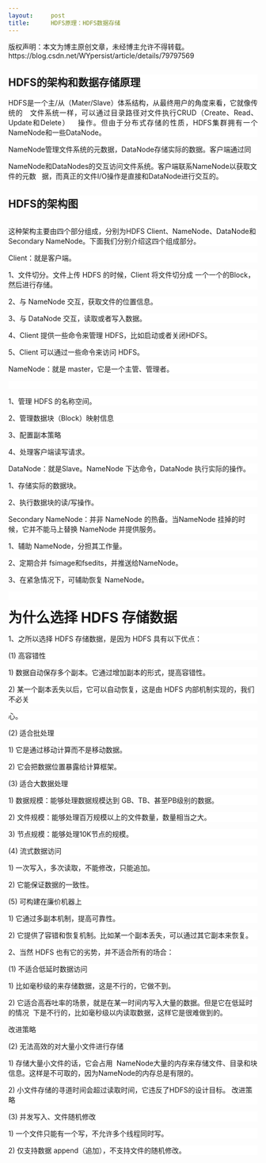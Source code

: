 ```yaml
---
layout:     post
title:      HDFS原理：HDFS数据存储
---
```

<div id="article_content" class="article_content clearfix csdn-tracking-statistics" data-pid="blog" data-mod="popu_307" data-dsm="post">
								<div class="article-copyright">
					版权声明：本文为博主原创文章，未经博主允许不得转载。					https://blog.csdn.net/WYpersist/article/details/79797569				</div>
								            <link rel="stylesheet" href="https://csdnimg.cn/release/phoenix/template/css/ck_htmledit_views-f76675cdea.css">
						<div class="htmledit_views" id="content_views">
                <h2 style="background-color:rgb(255,255,255);">HDFS的架构和数据存储原理</h2><p align="justify" style="background-color:rgb(255,255,255);">HDFS是一个主/从（Mater/Slave）<span style="font-family:'微软雅黑';">体系结构，从最终用户的角度来看，它就像传统的</span>   <span style="font-family:'微软雅黑';">文件系统一样，可以通过目录路径对文件执行</span>CRUD（Create、Read、Update和Delete）   <span style="font-family:'微软雅黑';">操作。但由于分布式存储的性质，</span>HDFS集群拥有一个NameNode和一些DataNode。</p><p style="background-color:rgb(255,255,255);">NameNode管理文件系统的元数据，DataNode存储实际的数据。客户端通过同</p><p style="background-color:rgb(255,255,255);">NameNode和DataNodes的交互访问文件系统。客户端联系NameNode<span style="font-family:'微软雅黑';">以获取文件的元数</span>   <span style="font-family:'微软雅黑';">据，而真正的文件</span>I/O操作是直接和DataNode进行交互的。</p><h2 style="background-color:rgb(255,255,255);">HDFS的架构图</h2><p style="background-color:rgb(255,255,255);"><img src="https://img-blog.csdn.net/20180330143028851" alt="" style="border:none;"><br></p><p style="background-color:rgb(255,255,255);"><span style="font-family:'微软雅黑';">这种架构主要由四个部分组成，分别为</span>HDFS Client、NameNode、DataNode和Secondary NameNode。下面我们分别介绍这四个组成部分。</p><p style="background-color:rgb(255,255,255);">Client：就是客户端。</p><p style="background-color:rgb(255,255,255);">1<span style="font-family:'微软雅黑';">、文件切分。文件上传</span> HDFS <span style="font-family:'微软雅黑';">的时候</span><span style="font-family:'微软雅黑';">，</span>Client <span style="font-family:'微软雅黑';">将文件切分成</span> <span style="font-family:'微软雅黑';">一个一个的</span>Block，然后进行存储。</p><p style="background-color:rgb(255,255,255);">2、与 NameNode 交互，获取文件的位置信息。</p><p style="background-color:rgb(255,255,255);">3、与 DataNode 交互，读取或者写入数据。</p><p style="background-color:rgb(255,255,255);">4、Client 提供一些命令来管理 HDFS，比如启动或者关闭HDFS。</p><p style="background-color:rgb(255,255,255);">5、Client 可以通过一些命令来访问 HDFS。</p><p style="background-color:rgb(255,255,255);">NameNode：就是 master，它是一个主管、管理者。</p><p style="background-color:rgb(255,255,255);"> </p><p style="background-color:rgb(255,255,255);">1、管理 HDFS 的名称空间。</p><p style="background-color:rgb(255,255,255);">2、管理数据块（Block）映射信息</p><p style="background-color:rgb(255,255,255);">3、配置副本策略</p><p style="background-color:rgb(255,255,255);">4、处理客户端读写请求。</p><p style="background-color:rgb(255,255,255);">DataNode：就是Slave。NameNode 下达命令，DataNode 执行实际的操作。</p><p style="background-color:rgb(255,255,255);">1、存储实际的数据块。</p><p style="background-color:rgb(255,255,255);">2、执行数据块的读/写操作。</p><p style="background-color:rgb(255,255,255);">Secondary NameNode：并非 NameNode 的热备。当NameNode 挂掉的时候，它并不能马上替换 NameNode 并提供服务。</p><p style="background-color:rgb(255,255,255);">1、辅助 NameNode，分担其工作量。</p><p style="background-color:rgb(255,255,255);">2、定期合并 fsimage和fsedits，并推送给NameNode。</p><p style="background-color:rgb(255,255,255);">3、在紧急情况下，可辅助恢复 NameNode。</p><p style="background-color:rgb(255,255,255);"><br></p><p style="background-color:rgb(255,255,255);"><span style="font-size:28px;"><strong>为什么选择 HDFS 存储数据</strong></span></p><p style="background-color:rgb(255,255,255);">1、之所以选择 HDFS 存储数据，是因为 HDFS 具有以下优点：</p><p style="background-color:rgb(255,255,255);">(1) 高容错性</p><p style="background-color:rgb(255,255,255);">1) 数据自动保存多个副本。它通过增加副本的形式，提高容错性。</p><p style="background-color:rgb(255,255,255);">2) <span style="font-family:'微软雅黑';">某一个副本丢失以后，它可以自动恢复，这是由</span> HDFS <span style="font-family:'微软雅黑';">内部机制实现的，我们不必关</span></p><p style="background-color:rgb(255,255,255);">心。</p><p style="background-color:rgb(255,255,255);">(2) 适合批处理</p><p style="background-color:rgb(255,255,255);">1) 它是通过移动计算而不是移动数据。</p><p style="background-color:rgb(255,255,255);">2) 它会把数据位置暴露给计算框架。</p><p style="background-color:rgb(255,255,255);">(3) 适合大数据处理</p><p style="background-color:rgb(255,255,255);">1) <span style="font-family:'微软雅黑';">数据规模：能够处理数据规模达到</span> GB、TB、甚至PB级别的数据。</p><p style="background-color:rgb(255,255,255);">2) 文件规模：能够处理百万规模以上的文件数量，数量相当之大。</p><p style="background-color:rgb(255,255,255);">3) <span style="font-family:'微软雅黑';">节点规模：能够处理</span>10K节点的规模。</p><p style="background-color:rgb(255,255,255);">(4) 流式数据访问</p><p style="background-color:rgb(255,255,255);">1) 一次写入，多次读取，不能修改，只能追加。</p><p style="background-color:rgb(255,255,255);">2) 它能保证数据的一致性。</p><p style="background-color:rgb(255,255,255);">(5) 可构建在廉价机器上</p><p style="background-color:rgb(255,255,255);">1) 它通过多副本机制，提高可靠性。</p><p style="background-color:rgb(255,255,255);">2) 它提供了容错和恢复机制。比如某一个副本丢失，可以通过其它副本来恢复。</p><p style="background-color:rgb(255,255,255);">2、当然 HDFS 也有它的劣势，并不适合所有的场合：</p><p style="background-color:rgb(255,255,255);">(1) 不适合低延时数据访问</p><p style="background-color:rgb(255,255,255);">1) 比如毫秒级的来存储数据，这是不行的，它做不到。</p><p style="background-color:rgb(255,255,255);">2) <span style="font-family:'微软雅黑';">它适合高吞吐率的场景，就是在某一时间内写入大量的数据。但是它在低延时的情况</span>  下是不行的，比如毫秒级以内读取数据，这样它是很难做到的。</p><p style="background-color:rgb(255,255,255);">改进策略</p><p style="background-color:rgb(255,255,255);">(2) 无法高效的对大量小文件进行存储</p><p style="background-color:rgb(255,255,255);">1) <span style="font-family:'微软雅黑';">存储大量小文件的话，它会占用</span>  NameNode大量的内存来存储文件、目录和块信<span style="font-family:'微软雅黑';">息。这样是不可取的，因为</span>NameNode的内存总是有限的。</p><p style="background-color:rgb(255,255,255);">2) <span style="font-family:'微软雅黑';">小文件存储的寻道时间会超过读取时间，它违反了</span>HDFS<span style="font-family:'微软雅黑';">的设计目标。</span> 改进策略</p><p style="background-color:rgb(255,255,255);">(3) 并发写入、文件随机修改</p><p style="background-color:rgb(255,255,255);">1) 一个文件只能有一个写，不允许多个线程同时写。</p><p style="background-color:rgb(255,255,255);">2) <span style="font-family:'微软雅黑';">仅支持数据</span> append（追加），不支持文件的随机修改。</p>            </div>
                </div>